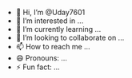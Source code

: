 - 👋 Hi, I’m @Uday7601
- 👀 I’m interested in ...
- 🌱 I’m currently learning ...
- 💞️ I’m looking to collaborate on ...
- 📫 How to reach me ...
- 😄 Pronouns: ...
- ⚡ Fun fact: ...

<!---
Uday7601/Uday7601 is a ✨ special ✨ repository because its `README.md` (this file) appears on your GitHub profile.
You can click the Preview link to take a look at your changes.
--->
